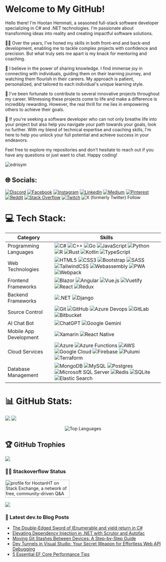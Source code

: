 # Welcome to My GitHub!

Hello there! I'm Hootan Hemmati, a seasoned full-stack software developer specializing in C# and .NET technologies. I'm passionate about transforming ideas into reality and creating impactful software solutions.

👨‍💻 Over the years, I've honed my skills in both front-end and back-end development, enabling me to tackle complex projects with confidence and precision. But what truly sets me apart is my knack for mentoring and coaching.

🌱 I believe in the power of sharing knowledge. I find immense joy in connecting with individuals, guiding them on their learning journey, and watching them flourish in their careers. My approach is patient, personalized, and tailored to each individual's unique learning style.

🔬 I've been fortunate to contribute to several innovative projects throughout my career. Witnessing these projects come to life and make a difference is incredibly rewarding. However, the real thrill for me lies in empowering others to achieve their goals.

🤝 If you're seeking a software developer who can not only breathe life into your project but also help you navigate your path towards your goals, look no further. With my blend of technical expertise and coaching skills, I'm here to help you unlock your full potential and achieve success in your endeavors.

Feel free to explore my repositories and don't hesitate to reach out if you have any questions or just want to chat. Happy coding!

<p text-align="left"> <img src="https://komarev.com/ghpvc/?username=hootanht&label=Profile%20views&color=0e75b6&style=flat" alt="edrisym" /> </p>


## 🌐 Socials:
[![Discord](https://img.shields.io/badge/Discord-%237289DA.svg?logo=discord&logoColor=white)](https://discord.gg/https://discord.gg/cAmfY9xvZ5) [![Facebook](https://img.shields.io/badge/Facebook-%231877F2.svg?logo=Facebook&logoColor=white)](https://facebook.com/hootanht) [![Instagram](https://img.shields.io/badge/Instagram-%23E4405F.svg?logo=Instagram&logoColor=white)](https://instagram.com/hootanht) [![LinkedIn](https://img.shields.io/badge/LinkedIn-%230077B5.svg?logo=linkedin&logoColor=white)](https://linkedin.com/in/hootanht) [![Medium](https://img.shields.io/badge/Medium-12100E?logo=medium&logoColor=white)](https://medium.com/@hootanht) [![Pinterest](https://img.shields.io/badge/Pinterest-%23E60023.svg?logo=Pinterest&logoColor=white)](https://pinterest.com/hootanht) [![Reddit](https://img.shields.io/badge/Reddit-%23FF4500.svg?logo=Reddit&logoColor=white)](https://reddit.com/user/hootanht) [![Stack Overflow](https://img.shields.io/badge/-Stackoverflow-FE7A16?logo=stack-overflow&logoColor=white)](https://stackoverflow.com/users/10358773) [![Twitch](https://img.shields.io/badge/Twitch-%239146FF.svg?logo=Twitch&logoColor=white)](https://twitch.tv/hootanht) ![X (formerly Twitter) Follow](https://img.shields.io/twitter/follow/hootanht) 

# 💻 Tech Stack:

| Category                  | Skills |
|---------------------------|--------|
| Programming Languages     | ![C#](https://img.shields.io/badge/csharp-%23512BD4?style=for-the-badge&logo=csharp&logoColor=white) ![C++](https://img.shields.io/badge/c++-%2300599C.svg?style=for-the-badge&logo=c%2B%2B&logoColor=white) ![Go](https://img.shields.io/badge/go-%2300ADD8.svg?style=for-the-badge&logo=go&logoColor=white) ![JavaScript](https://img.shields.io/badge/javascript-%23323330.svg?style=for-the-badge&logo=javascript&logoColor=%23F7DF1E) ![Python](https://img.shields.io/badge/python-3670A0?style=for-the-badge&logo=python&logoColor=ffdd54) ![R](https://img.shields.io/badge/r-%23276DC3.svg?style=for-the-badge&logo=r&logoColor=white) ![Rust](https://img.shields.io/badge/rust-%23000000.svg?style=for-the-badge&logo=rust&logoColor=white) ![Kotlin](https://img.shields.io/badge/kotlin-%230095D5.svg?style=for-the-badge&logo=kotlin&logoColor=white) ![TypeScript](https://img.shields.io/badge/typescript-%23007ACC.svg?style=for-the-badge&logo=typescript&logoColor=white) |
| Web Technologies          | ![HTML5](https://img.shields.io/badge/html5-%23E34F26.svg?style=for-the-badge&logo=html5&logoColor=white) ![CSS3](https://img.shields.io/badge/css3-%231572B6.svg?style=for-the-badge&logo=css3&logoColor=white) ![Bootstrap](https://img.shields.io/badge/bootstrap-%23563D7C.svg?style=for-the-badge&logo=bootstrap&logoColor=white) ![SASS](https://img.shields.io/badge/SASS-hotpink.svg?style=for-the-badge&logo=SASS&logoColor=white) ![TailwindCSS](https://img.shields.io/badge/tailwindcss-%2338B2AC.svg?style=for-the-badge&logo=tailwind-css&logoColor=white) ![Webassembly](https://img.shields.io/badge/webassembly-%23654FF0?style=for-the-badge&logo=webassembly&logoColor=white) ![PWA](https://img.shields.io/badge/pwa-%235A0FC8?style=for-the-badge&logo=pwa&logoColor=white) ![Webpack](https://img.shields.io/badge/webpack-%238DD6F9?style=for-the-badge&logo=webpack&logoColor=white) |
| Frontend Frameworks       | ![Blazor](https://img.shields.io/badge/Blazor-%23512BD4?style=for-the-badge&logo=blazor&logoColor=white) ![Angular](https://img.shields.io/badge/angular-%23DD0031.svg?style=for-the-badge&logo=angular&logoColor=white) ![Vue.js](https://img.shields.io/badge/vuejs-%2335495e.svg?style=for-the-badge&logo=vuedotjs&logoColor=%234FC08D) ![Vuetify](https://img.shields.io/badge/Vuetify-1867C0?style=for-the-badge&logo=vuetify&logoColor=AEDDFF) ![React](https://img.shields.io/badge/react-%23007ACC.svg?style=for-the-badge&logo=react&logoColor=white) ![Redux](https://img.shields.io/badge/Redux-593D88?style=for-the-badge&logo=redux&logoColor=white) |
| Backend Frameworks        | ![.NET](https://img.shields.io/badge/.NET-512BD4?style=for-the-badge&logo=dotnet&logoColor=white) ![Django](https://img.shields.io/badge/django-%23092E20.svg?style=for-the-badge&logo=django&logoColor=white) |
| Source Control            | ![Git](https://img.shields.io/badge/Git-E44C30?style=for-the-badge&logo=git&logoColor=white) ![GitHub](https://img.shields.io/badge/GitHub-100000?style=for-the-badge&logo=github&logoColor=white) ![Azure Devops](https://img.shields.io/badge/azure%20devops-%230078D7?style=for-the-badge&logo=azuredevops&logoColor=white) ![GitLab](https://img.shields.io/badge/GitLab-330F63?style=for-the-badge&logo=gitlab&logoColor=white) ![Bitbucket](https://img.shields.io/badge/bitbucket-%230052CC?style=for-the-badge&logo=bitbucket&logoColor=white) |
| AI Chat Bot               | ![ChatGPT](https://img.shields.io/badge/ChatGPT-74aa9c?style=for-the-badge&logo=openai&logoColor=white) ![Google Gemini](https://img.shields.io/badge/google%20gemini-%238E75B2?style=for-the-badge&logo=googlegemini&logoColor=white) |
| Mobile App Development    | ![Xamarin](https://img.shields.io/badge/Xamarin-3199DC?style=for-the-badge&logo=xamarin&logoColor=white) ![React Native](https://img.shields.io/badge/reactnative-%23000000.svg?style=for-the-badge&logo=react&logoColor=white) |
| Cloud Services            | ![Azure](https://img.shields.io/badge/azure-%230078D4?style=for-the-badge&logo=microsoftazure&logoColor=white) ![Azure Functions](https://img.shields.io/badge/Azure_Functions-0062AD?style=for-the-badge&logo=azure-functions&logoColor=white) ![AWS](https://img.shields.io/badge/AWS-%23FF9900.svg?style=for-the-badge&logo=amazon-aws&logoColor=white) ![Google Cloud](https://img.shields.io/badge/Google%20Cloud-%234285F4.svg?style=for-the-badge&logo=google-cloud&logoColor=white) ![Firebase](https://img.shields.io/badge/firebase-%23039BE5.svg?style=for-the-badge&logo=firebase) ![Pulumi](https://img.shields.io/badge/Pulumi-8A3391?style=for-the-badge&logo=pulumi&logoColor=white) ![Terraform](https://img.shields.io/badge/Terraform-7B42BC?style=for-the-badge&logo=terraform&logoColor=white) |
| Database Management       | ![MongoDB](https://img.shields.io/badge/MongoDB-%234ea94b.svg?style=for-the-badge&logo=mongodb&logoColor=white) ![MySQL](https://img.shields.io/badge/mysql-%2300f.svg?style=for-the-badge&logo=mysql&logoColor=white) ![Postgres](https://img.shields.io/badge/postgres-%23316192.svg?style=for-the-badge&logo=postgresql&logoColor=white) ![Microsoft SQL Server](https://img.shields.io/badge/Microsoft%20SQL%20Sever-CC2927?style=for-the-badge&logo=microsoft%20sql%20server&logoColor=white) ![Redis](https://img.shields.io/badge/redis-%23DD0031.svg?style=for-the-badge&logo=redis&logoColor=white) ![SQLite](https://img.shields.io/badge/sqlite-%2307405e.svg?style=for-the-badge&logo=sqlite&logoColor=white) ![Elastic Search](https://img.shields.io/badge/Elastic_Search-005571?style=for-the-badge&logo=elasticsearch&logoColor=white) |

# 📊 GitHub Stats:
![](https://github-readme-stats.vercel.app/api?username=hootanht&theme=dark&hide_border=false&include_all_commits=true&count_private=true) ![](https://github-readme-streak-stats.herokuapp.com/?user=hootanht&theme=dark&hide_border=false) 
<div style="text-align: center;">
    <img src="https://github-readme-stats.vercel.app/api/top-langs/?username=hootanht&theme=dark&hide_border=false&include_all_commits=true&count_private=true&layout=compact"  alt="Top Languages" />
</div>

## 🏆 GitHub Trophies
![](https://github-profile-trophy.vercel.app/?username=hootanht&theme=radical&no-frame=false&no-bg=false&margin-w=4)

### 🧑‍💻 Stackoverflow Status
<a href="https://stackexchange.com/users/14340432"><img src="https://stackexchange.com/users/flair/14340432.png?theme=dark" width="208" height="58" alt="profile for HootanHT on Stack Exchange, a network of free, community-driven Q&amp;A sites" title="profile for HootanHT on Stack Exchange, a network of free, community-driven Q&amp;A sites"></a>

[![](https://visitcount.itsvg.in/api?id=hootanht&icon=0&color=0)](https://visitcount.itsvg.in)

### 📕 Latest dev.to Blog Posts
<!-- BLOG-POST-LIST:START -->
- [The Double-Edged Sword of IEnumerable and yield return in C#](https://dev.to/hootanht/the-double-edged-sword-of-ienumerable-and-yield-return-in-c-1j3c)
- [Elevating Dependency Injection in .NET with Scrutor and Autofac](https://dev.to/hootanht/elevating-dependency-injection-in-net-with-scrutor-and-autofac-4nm4)
- [Moving Git Stashes Between Devices: A Step-by-Step Guide](https://dev.to/hootanht/moving-git-stashes-between-devices-a-step-by-step-guide-4aaf)
- [Dev Tunnels in Visual Studio: Your Secret Weapon for Effortless Web API Debugging](https://dev.to/hootanht/dev-tunnels-in-visual-studio-your-secret-weapon-for-effortless-web-api-debugging-2igd)
- [5 Essential EF Core Performance Tips](https://dev.to/hootanht/5-essential-ef-core-performance-tips-4pmc)
<!-- BLOG-POST-LIST:END -->
